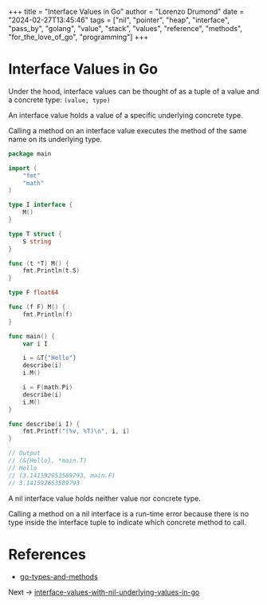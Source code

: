 +++
title = "Interface Values in Go"
author = "Lorenzo Drumond"
date = "2024-02-27T13:45:46"
tags = ["nil",  "pointer",  "heap",  "interface",  "pass_by",  "golang",  "value",  "stack",  "values",  "reference",  "methods",  "for_the_love_of_go",  "programming"]
+++


# Interface Values in Go
Under the hood, interface values can be thought of as a tuple of a value and a concrete type:  `(value, type)`

An interface value holds a value of a specific underlying concrete type.

Calling a method on an interface value executes the method of the same name on its underlying type.

```go
package main

import (
	"fmt"
	"math"
)

type I interface {
	M()
}

type T struct {
	S string
}

func (t *T) M() {
	fmt.Println(t.S)
}

type F float64

func (f F) M() {
	fmt.Println(f)
}

func main() {
	var i I

	i = &T{"Hello"}
	describe(i)
	i.M()

	i = F(math.Pi)
	describe(i)
	i.M()
}

func describe(i I) {
	fmt.Printf("(%v, %T)\n", i, i)
}

// Output
// (&{Hello}, *main.T)
// Hello
// (3.141592653589793, main.F)
// 3.141592653589793
```

A nil interface value holds neither value nor concrete type.

Calling a method on a nil interface is a run-time error because there is no type inside the interface tuple to indicate which concrete method to call.

# References
- [go-types-and-methods](/wiki/go-types-and-methods/)

Next -> [interface-values-with-nil-underlying-values-in-go](/wiki/interface-values-with-nil-underlying-values-in-go/)
